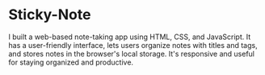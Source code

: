 # Sticky-Note
I built a web-based note-taking app using HTML, CSS, and JavaScript. It has a user-friendly interface, lets users organize notes with titles and tags, and stores notes in the browser's local storage. It's responsive and useful for staying organized and productive.
